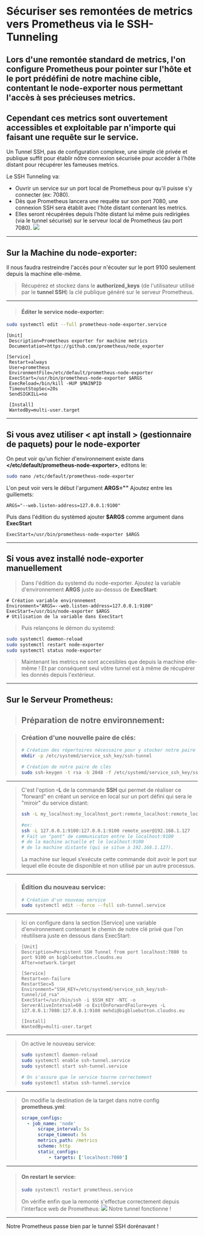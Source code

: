 # Sécuriser ses remontées de metrics vers Prometheus via le SSH-Tunneling

Lors d'une remontée standard de metrics, l'on configure Prometheus pour pointer sur l'hôte et le port prédéfini de notre machine cible, contentant le node-exporter nous permettant l'accès à ses précieuses metrics.
--- 
Cependant ces metrics sont ouvertement accessibles et exploitable par n'importe qui faisant une requête sur le service.
  ---
Un Tunnel SSH,  pas de configuration complexe, une simple clé privée et publique suffit pour établir nôtre connexion sécurisée pour accéder à l'hôte distant pour récupérer les fameuses metrics.

Le SSH Tunneling va:
- Ouvrir un service sur un port local de Prometheus pour qu'il puisse s'y connecter (ex: 7080).
- Dès que Prometheus lancera une requête sur son port 7080, une connexion SSH sera établit avec l'hôte distant contenant les metrics. 
- Elles seront récupérées depuis l'hôte distant lui même puis redirigées (via le tunnel sécurisé) sur le serveur local de Prometheus (au port 7080).
![](http://93.90.205.194/docs/ssh-tunneling/ssh-tunneling-draw-number.png)
---

## Sur la Machine du node-exporter:
Il nous faudra restreindre l'accès pour n'écouter sur le port 9100 seulement depuis la machine elle-même.

> Récupérez et stockez dans le **authorized_keys** (de l'utilisateur utilisé par le **tunnel SSH**) la clé publique généré sur le serveur Prometheus.
---

> #### Éditer le service node-exporter:
```bash
sudo systemctl edit --full prometheus-node-exporter.service
```

```vim
[Unit]
 Description=Prometheus exporter for machine metrics
 Documentation=https://github.com/prometheus/node_exporter

[Service]
 Restart=always
 User=prometheus
 EnvironmentFile=/etc/default/prometheus-node-exporter
 ExecStart=/usr/bin/prometheus-node-exporter $ARGS
 ExecReload=/bin/kill -HUP $MAINPID
 TimeoutStopSec=20s
 SendSIGKILL=no

 [Install]
 WantedBy=multi-user.target
```
---
## Si vous avez utiliser < apt install > (gestionnaire de paquets) pour le node-exporter
On peut voir qu'un fichier d'environnement existe dans **</etc/default/prometheus-node-exporter>**, editons le:
```bash
sudo nano /etc/default/prometheus-node-exporter
```
L'on peut voir vers le début l'argument **ARGS=""**
Ajoutez entre les guillemets: 
```vim
ARGS="--web.listen-address=127.0.0.1:9100"
```
Puis dans l'édition du systèmed ajouter **$ARGS** comme argument dans **ExecStart**
```vim
ExecStart=/usr/bin/prometheus-node-exporter $ARGS
```
---
 ## Si vous avez installé node-exporter manuellement
> Dans l'édition du systemd du node-exporter.
> Ajoutez la variable d'environnement **ARGS** juste au-dessus de **ExecStart**:
 ```vim
 # Création variable environnement
 Environment="ARGS=--web.listen-address=127.0.0.1:9100"
 ExecStart=/usr/bin/node-exporter $ARGS
 # Utilisation de la variable dans ExecStart
```
> Puis relançons le démon du systemd:
```bash
sudo systemctl daemon-reload
sudo systemctl restart node-exporter
sudo systemctl status node-exporter
```
> Maintenant les metrics ne sont accesibles que depuis la machine elle-même ! Et par conséquent seul vôtre tunnel est à même de récupérer les donnés depuis l'extérieur.
---

## Sur le Serveur Prometheus:
> ## Préparation de notre environnement:

> ### Création d'une nouvelle paire de clés:
> ```bash
> # Création des répertoires nécessaire pour y stocker notre paire de clé 
> mkdir -p /etc/systemd/service_ssh_key/ssh-tunnel
>
> # Création de notre paire de clés
> sudo ssh-keygen -t rsa -b 2048 -f /etc/systemd/service_ssh_key/ssh-> tunnel/id_rsa
>```
---


> C'est l'option **-L** de la commande **SSH** qui permet de réaliser ce "forward" en créant un service en local sur un port défini qui sera le "miroir" du service distant:
> ```bash
> ssh -L my_localhost:my_localhost_port:remote_localhost:remote_localhost_port remote_user@remote_host
>
> #ex:
> ssh -L 127.0.0.1:9100:127.0.0.1:9100 remote_user@192.168.1.127
> # Fait un "pont" de communicaton entre le localhost:9100
> # de la machine actuelle et le localhost:9100
> # de la machine distante (qui se situe à 192.168.1.127).
> ```
> La machine sur lequel s’exécute cette commande doit avoir le port sur lequel elle écoute de disponible et non utilisé par un autre processus.
---

 > ### Édition du nouveau service:
 > ```bash
 > # Création d'un nouveau service
 > sudo systemctl edit --force --full ssh-tunnel.service
 > ```
---
> Ici on configure dans la section [Service] une variable d'environnement contenant le chemin de notre clé privé que l'on réutilisera juste en dessous dans ExecStart:

> ```vim
> [Unit]
> Description=Persistent SSH Tunnel from port localhost:7080 to port 9100 on bigbluebutton.cloudns.eu
> After=network.target
> 
> [Service]
> Restart=on-failure
> RestartSec=5
> Environment="SSH_KEY=/etc/systemd/service_ssh_key/ssh-tunnel/id_rsa"
> ExecStart=/usr/bin/ssh -i $SSH_KEY -NTC -o ServerAliveInterval=60 -o ExitOnForwardFailure=yes -L 127.0.0.1:7080:127.0.0.1:9100 mehdi@bigbluebutton.cloudns.eu
>
> [Install]
> WantedBy=multi-user.target
> ```
---

> On active le nouveau service:
> ```bash
> sudo systemctl daemon-reload
> sudo systemctl enable ssh-tunnel.service
> sudo systemctl start ssh-tunnel.service
> 
> # On s'assure que le service tourne correctement
> sudo systemctl status ssh-tunnel.service
> ```
---

> On modifie la destination de la target dans notre config **prometheus.yml**:
> ```yaml
> scrape_configs:
>	- job_name: 'node'
>		scrape_interval: 5s
>		scrape_timeout: 5s
>		metrics_path: /metrics
>		scheme: http
>		static_configs:
>			- targets: ['localhost:7080']
> ```
---

> #### On restart le service:
> ```bash
> sudo systemctl restart prometheus.service
> ```
> On vérifie enfin que la remonté s'effectue correctement depuis l'interface web de Prometheus:
> ![](http://93.90.205.194/docs/ssh-tunneling/prometheus-7080.png)
> Notre tunnel fonctionne !
---

Notre Prometheus passe bien par le tunnel SSH dorénavant !
